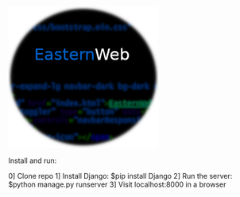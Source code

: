 

![EasternWeb](logo.png "EasternWeb")








Install and run:

0] Clone repo
1] Install Django: $pip install Django
2] Run the server: $python manage.py runserver 
3] Visit localhost:8000 in a browser
